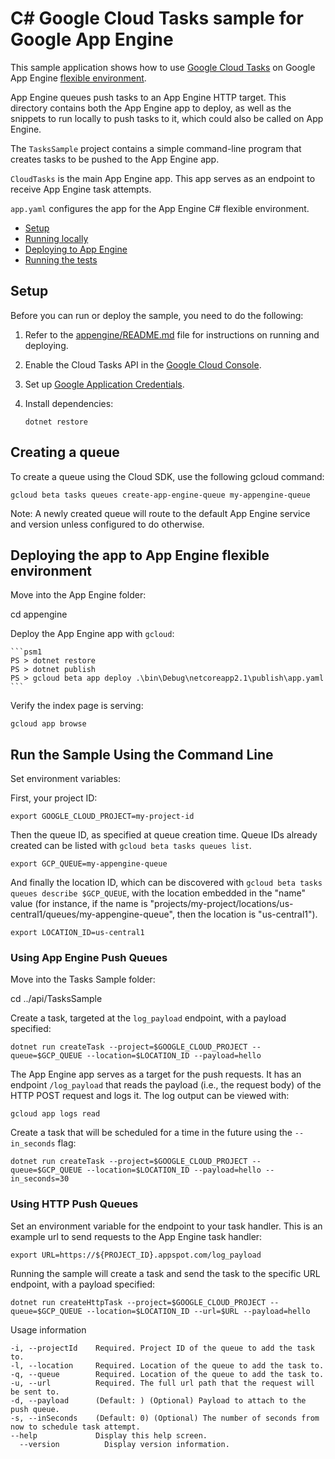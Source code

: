 # C# Google Cloud Tasks sample for Google App Engine

This sample application shows how to use [Google Cloud Tasks](https://cloud.google.com/cloud-tasks/)
on Google App Engine [flexible environment][appengine].

App Engine queues push tasks to an App Engine HTTP target. This directory
contains both the App Engine app to deploy, as well as the snippets to run
locally to push tasks to it, which could also be called on App Engine.

The `TasksSample` project contains a simple command-line program that creates
tasks to be pushed to the App Engine app.

`CloudTasks` is the main App Engine app. This app serves as an endpoint to
receive App Engine task attempts.

`app.yaml` configures the app for the App Engine C# flexible
environment.

* [Setup](#setup)
* [Running locally](#running-locally)
* [Deploying to App Engine](#deploying-to-app-engine)
* [Running the tests](#running-the-tests)

## Setup

Before you can run or deploy the sample, you need to do the following:

1.  Refer to the [appengine/README.md][readme] file for instructions on
    running and deploying.
1.  Enable the Cloud Tasks API in the [Google Cloud Console](https://console.cloud.google.com/apis/api/tasks.googleapis.com).
1.  Set up [Google Application Credentials](https://cloud.google.com/docs/authentication/getting-started).
1.  Install dependencies:

        dotnet restore

## Creating a queue

To create a queue using the Cloud SDK, use the following gcloud command:

    gcloud beta tasks queues create-app-engine-queue my-appengine-queue

Note: A newly created queue will route to the default App Engine service and
version unless configured to do otherwise.

## Deploying the app to App Engine flexible environment

Move into the App Engine folder:

  cd appengine

Deploy the App Engine app with `gcloud`:

    ```psm1
    PS > dotnet restore
    PS > dotnet publish
    PS > gcloud beta app deploy .\bin\Debug\netcoreapp2.1\publish\app.yaml
    ```

Verify the index page is serving:

    gcloud app browse

## Run the Sample Using the Command Line

Set environment variables:

First, your project ID:

    export GOOGLE_CLOUD_PROJECT=my-project-id

Then the queue ID, as specified at queue creation time. Queue IDs already
created can be listed with `gcloud beta tasks queues list`.

    export GCP_QUEUE=my-appengine-queue

And finally the location ID, which can be discovered with
`gcloud beta tasks queues describe $GCP_QUEUE`, with the location embedded in
the "name" value (for instance, if the name is
"projects/my-project/locations/us-central1/queues/my-appengine-queue", then the
location is "us-central1").

    export LOCATION_ID=us-central1

### Using App Engine Push Queues
Move into the Tasks Sample folder:

  cd ../api/TasksSample

Create a task, targeted at the `log_payload` endpoint, with a payload specified:

    dotnet run createTask --project=$GOOGLE_CLOUD_PROJECT --queue=$GCP_QUEUE --location=$LOCATION_ID --payload=hello

The App Engine app serves as a target for the push requests. It has an
endpoint `/log_payload` that reads the payload (i.e., the request body) of the
HTTP POST request and logs it. The log output can be viewed with:

    gcloud app logs read

Create a task that will be scheduled for a time in the future using the
`--in_seconds` flag:

    dotnet run createTask --project=$GOOGLE_CLOUD_PROJECT --queue=$GCP_QUEUE --location=$LOCATION_ID --payload=hello --in_seconds=30

### Using HTTP Push Queues
Set an environment variable for the endpoint to your task handler. This is an
example url to send requests to the App Engine task handler:

    export URL=https://${PROJECT_ID}.appspot.com/log_payload

Running the sample will create a task and send the task to the specific URL
endpoint, with a payload specified:

    dotnet run createHttpTask --project=$GOOGLE_CLOUD_PROJECT --queue=$GCP_QUEUE --location=$LOCATION_ID --url=$URL --payload=hello

Usage information

```
-i, --projectId    Required. Project ID of the queue to add the task to.
-l, --location     Required. Location of the queue to add the task to.
-q, --queue        Required. Location of the queue to add the task to.
-u, --url          Required. The full url path that the request will be sent to.
-d, --payload      (Default: ) (Optional) Payload to attach to the push queue.
-s, --inSeconds    (Default: 0) (Optional) The number of seconds from now to schedule task attempt.
--help             Display this help screen.
  --version          Display version information.
```

[readme]: https://github.com/GoogleCloudPlatform/dotnet-docs-samples/blob/master/appengine/flexible/README.md
[appengine]: https://cloud.google.com/appengine/docs/flexible/dotnet
